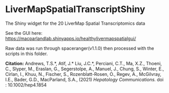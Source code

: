 # LiverMapSpatialTranscriptShiny
The Shiny widget for the 20 LiverMap Spatial Transcriptomics data

See the GUI here:  https://macparlandlab.shinyapps.io/healthylivermapspatialgui/

Raw data was run through spaceranger(v1.1.0) then processed with the scripts in this folder.

**Citation:** Andrews, T.S.\*, Atif, J.\* Liu, J.C.\*, Perciani, C.T., Ma, X.Z., Thoeni, C., Slyper, M., Eraslan, G., Segerstolpe, A., Manuel, J., Chung, S., Winter, E., Cirlan, I., Khuu, N., Fischer, S., Rozenblatt-Rosen, O., Regev, A., McGilvray, I.E., Bader, G.D., MacParland, S.A., (2021) *Hepatology Communications.* doi : 10.1002/hep4.1854
